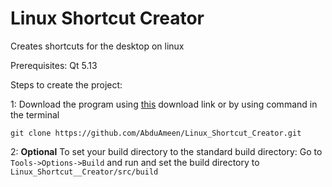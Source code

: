 # Linux Shortcut Creator
Creates shortcuts for the desktop on linux

Prerequisites: Qt 5.13

Steps to create the project:

1: Download the program using [this](https://github.com/AbduAmeen/Linux_Shortcut_Creator.git) download link or by using command in the terminal
```
git clone https://github.com/AbduAmeen/Linux_Shortcut_Creator.git
```

2: **Optional** To set your build directory to the standard build directory: 
Go to ```Tools->Options->Build``` and run and set the build directory to 
```Linux_Shortcut__Creator/src/build```
